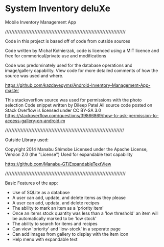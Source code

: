 # System Inventory deluXe
Mobile Inventory Management App
 
//////////////////////////////////////////////////////////////////////////////

Code in this project is based off of code from outside sources

Code written by Michał Kołnierzak, code is licenced using a MIT licence
and free for commerical/private use and modifications

Code was predominately used for the database operations and image/gallery capability. 
View code for more detailed comments of how the source was used and where. 

https://github.com/kazdavegyms/Android-Inventory-Management-App-master
 
This stackoverflow source was used for permissions with the photo selection
Code snippet written by Dileep Patel
All source code posted on Stack Overflow is licensed under CC BY-SA 3.0
https://stackoverflow.com/questions/39866869/how-to-ask-permission-to-access-gallery-on-android-m

/////////////////////////////////////////////////////////////////////////////

Outside Library used: 

Copyright 2014 Manabu Shimobe
Licensed under the Apache License, Version 2.0 (the "License")
Used for expandable text capability

https://github.com/Manabu-GT/ExpandableTextView


//////////////////////////////////////////////////////////////////////////////

Basic Features of the app:

* Use of SQLite as a database
* A user can add, update, and delete items as they please
* A user can add, updata, and delete recipes
* The ability to mark an item as a 'priority item' 
* Once an items stock quantity was less than a 'low threshold' an item will be automatically marked to be 'low stock'
* The ability to search for items and recipes
* Can view 'priority' and 'low-stock' in a seperate page
* Can add images from gallery to display with the item icon
* Help menu with expandable text
